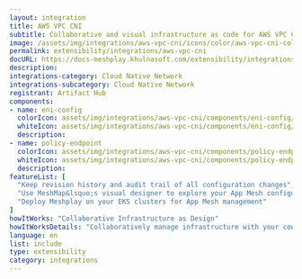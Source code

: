 ```yaml
---
layout: integration
title: AWS VPC CNI
subtitle: Collaborative and visual infrastructure as code for AWS VPC CNI
image: /assets/img/integrations/aws-vpc-cni/icons/color/aws-vpc-cni-color.svg
permalink: extensibility/integrations/aws-vpc-cni
docURL: https://docs-meshplay.khulnasoft.com/extensibility/integrations/aws-vpc-cni
description: 
integrations-category: Cloud Native Network
integrations-subcategory: Cloud Native Network
registrant: Artifact Hub
components: 
- name: eni-config
  colorIcon: assets/img/integrations/aws-vpc-cni/components/eni-config/icons/color/eni-config-color.svg
  whiteIcon: assets/img/integrations/aws-vpc-cni/components/eni-config/icons/white/eni-config-white.svg
  description: 
- name: policy-endpoint
  colorIcon: assets/img/integrations/aws-vpc-cni/components/policy-endpoint/icons/color/policy-endpoint-color.svg
  whiteIcon: assets/img/integrations/aws-vpc-cni/components/policy-endpoint/icons/white/policy-endpoint-white.svg
  description: 
featureList: [
  "Keep revision history and audit trail of all configuration changes",
  "Use MeshMap&lsquo;s visual designer to explore your App Mesh configuration",
  "Deploy Meshplay on your EKS clusters for App Mesh management"
]
howItWorks: "Collaborative Infrastructure as Design"
howItWorksDetails: "Collaboratively manage infrastructure with your coworkers synchronously sharing the same designs."
language: en
list: include
type: extensibility
category: integrations
---
```

